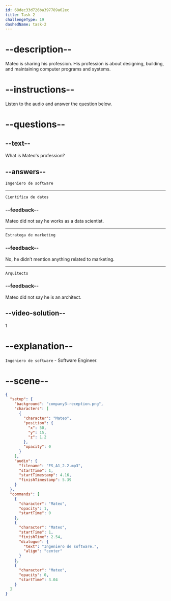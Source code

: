 ```yaml
---
id: 68dec33d726ba397789a62ec
title: Task 2
challengeType: 19
dashedName: task-2
---
```


<!-- (Audio) Ingeniero de software. -->

# --description--
Mateo is sharing his profession. His profession is about designing, building, and maintaining computer programs and systems.

# --instructions--

Listen to the audio and answer the question below.

# --questions--

## --text--

What is Mateo's profession?

## --answers--

`Ingeniero de software`

---

`Científica de datos`

### --feedback--

Mateo did not say he works as a data scientist.  

---

`Estratega de marketing`

### --feedback--

No, he didn’t mention anything related to marketing.  

---

`Arquitecto`

### --feedback--

Mateo did not say he is an architect.  


## --video-solution--

1

# --explanation--

`Ingeniero de software` - Software Engineer. 

# --scene--

```json
{
  "setup": {
    "background": "company3-reception.png",
    "characters": [
      {
        "character": "Mateo",
        "position": {
          "x": 50,
          "y": 15,
          "z": 1.2
        },
        "opacity": 0
      }
    ],
    "audio": {
      "filename": "ES_A1_2.2.mp3",
      "startTime": 1,
      "startTimestamp": 4.16,
      "finishTimestamp": 5.39
    }
  },
  "commands": [
    {
      "character": "Mateo",
      "opacity": 1,
      "startTime": 0
    },
    {
      "character": "Mateo",
      "startTime": 1,
      "finishTime": 2.54,
      "dialogue": {
        "text": "Ingeniero de software.",
        "align": "center"
      }
    },
    {
      "character": "Mateo",
      "opacity": 0,
      "startTime": 3.04
    }
  ]
}
```
